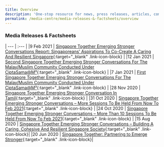 ```yaml
---
title: Overview
description: 'One-stop resource for news, press releases, articles, commentary and speeches.'
permalink: /media-centre/media-releases-&-factsheets/overview
---
```


### Media Releases & Factsheets

| --- | :--- |
|9 Feb 2021 | [Singapore Together Emerging Stronger Conversations Report: Singaporeans’ Aspirations To Co-Create A Caring And Resilient Singapore](/files/Media_Factsheet_on_the_SG_Together_Emerging_Stronger_Conversations_(Issued_9_Feb_2021).pdf){:target="_blank" .link-icon-block} |
|12 Jan 2021 | [Second Singapore Together Emerging Stronger Conversations For The Malay/Muslim Community Conducted Under CiptaSama@M³](/files/Media_Factsheet_on_the_SG_Together_Emerging_Stronger_Conversations_With_CiptaSama_M3_(Issued_12_Jan_2021).pdf){:target="_blank" .link-icon-block} |
|7 Jan 2021 | [First Singapore Together Emerging Stronger Conversations For The Malay/Muslim Community Conducted Under CiptaSama@M³](/files/Media_Factsheet_on_the_SG_Together_Emerging_Stronger_Conversations_With_CiptaSama_M3_(Issued_7_Jan_2021).pdf){:target="_blank" .link-icon-block} |
|28 Nov 2020 | [Singapore Together Emerging Stronger Conversation In Tamil](/files/Media_Factsheet_on_the_SG_Together_Emerging_Stronger_Conversations_(Issued_28_Nov_2020).pdf){:target="_blank" .link-icon-block} |
|31 Oct 2020 | [Singapore Together Emerging Stronger Conversations – More Sessions To Be Held From Now To Feb 2021](/files/Media_Factsheet_on_the_SG_Together_Emerging_Stronger_Conversations_(issued_24_Oct_2020).pdf){:target="_blank" .link-icon-block} |
|24 Oct 2020 | [Singapore Together Emerging Stronger Conversations – More Than 10 Sessions To Be Held From Now To Feb 2021](/files/Media_Factsheet_on_the_SG_Together_Emerging_Stronger_Conversations_(Issued_9_Feb_2021).pdf){:target="_blank" .link-icon-block} |
|15 Aug 2020 | [Singapore Together Emerging Stronger Conversations – Building A Caring, Cohesive And Resilient Singapore Society](/files/Factsheet_Singapore_Together_Emerging_Stronger_Conversations_Building_a_Caring_Cohesive_and_Resilient_Singapore_Society.pdf){:target="_blank" .link-icon-block}|
|20 Jun 2020 | [Singapore Together: Partnering to Emerge Stronger](/files/Factsheet_Singapore_Together_Partnering_to_Emerge_Stronger_20_June.pdf){:target="_blank" .link-icon-block}|